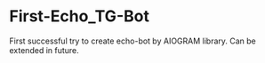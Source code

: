 # First-Echo_TG-Bot
First successful try to create echo-bot by AIOGRAM library. Can be extended in future.
